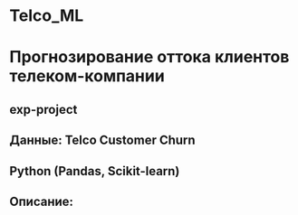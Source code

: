 # Telco_ML
# Прогнозирование оттока клиентов телеком-компании
## exp-project
## Данные: Telco Customer Churn 
## Python (Pandas, Scikit-learn)
## Описание:
